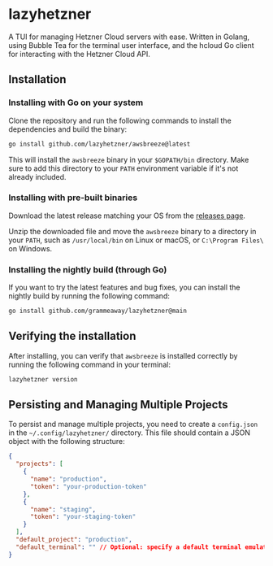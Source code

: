 # lazyhetzner
A TUI for managing Hetzner Cloud servers with ease. Written in Golang, using Bubble Tea for the terminal user interface, and the hcloud Go client for interacting with the Hetzner Cloud API.


## Installation
### Installing with Go on your system
Clone the repository and run the following commands to install the dependencies and build the binary:

```bash
go install github.com/lazyhetzner/awsbreeze@latest
```
This will install the `awsbreeze` binary in your `$GOPATH/bin` directory. Make sure to add this directory to your `PATH` environment variable if it's not already included.

### Installing with pre-built binaries
Download the latest release matching your OS from the [releases page](https://github.com/grammeaway/awsbreeze/releases).

Unzip the downloaded file and move the `awsbreeze` binary to a directory in your `PATH`, such as `/usr/local/bin` on Linux or macOS, or `C:\Program Files\` on Windows.

### Installing the nightly build (through Go)
If you want to try the latest features and bug fixes, you can install the nightly build by running the following command:

```bash
go install github.com/grammeaway/lazyhetzner@main
```

## Verifying the installation
After installing, you can verify that `awsbreeze` is installed correctly by running the following command in your terminal:

```bash
lazyhetzner version
```


## Persisting and Managing Multiple Projects
To persist and manage multiple projects, you need to create a ```config.json``` in the ```~/.config/lazyhetzner/``` directory. This file should contain a JSON object with the following structure:

```json
{
  "projects": [
    {
      "name": "production",
      "token": "your-production-token"
    },
    {
      "name": "staging", 
      "token": "your-staging-token"
    }
  ],
  "default_project": "production",
  "default_terminal": "" // Optional: specify a default terminal emulator, e.g., "foot", "alacritty", "kitty"
}
```


